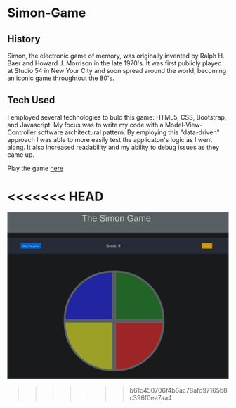 # Simon-Game

## History
Simon, the electronic game of memory, was originally invented by Ralph H. Baer and Howard J. Morrison in the late 1970's. It was first publicly played at Studio 54 in New Your City and soon spread around the world, becoming an iconic game throughtout the 80's. 

## Tech Used
I employed several technologies to buld this game: HTML5, CSS, Bootstrap, and Javascript. My focus was to write my code with a Model-View-Controller software architectural pattern. By employing this "data-driven" approach I was able to more easily test the applicaton's logic as I went along. It also increased readability and my ability to debug issues as they came up. 

Play the game [here](https://vectornull.github.io/Simon-Game/)

<<<<<<< HEAD
=======
![Simon Game](./img/simonGame.png)
>>>>>>> b61c450706f4b6ac78afd97165b8c396f0ea7aa4
